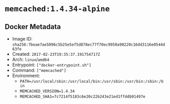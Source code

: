 # `memcached:1.4.34-alpine`

## Docker Metadata

- Image ID: `sha256:7beae7ae5896c5b25e5ef5d878ec77f70ec9950a90220c16dd3116e0544d63fe`
- Created: `2017-02-23T19:35:37.191754717Z`
- Arch: `linux`/`amd64`
- Entrypoint: `["docker-entrypoint.sh"]`
- Command: `["memcached"]`
- Environment:
  - `PATH=/usr/local/sbin:/usr/local/bin:/usr/sbin:/usr/bin:/sbin:/bin`
  - `MEMCACHED_VERSION=1.4.34`
  - `MEMCACHED_SHA1=7c7214f5183c6e20c22b243e21ed1ffddb91497e`
